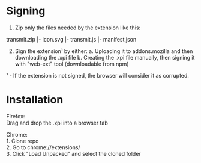 Signing
===

1. Zip only the files needed by the extension like this:

transmit.zip
|- icon.svg
|- transmit.js
|- manifest.json

2. Sign the extension¹ by either:
    a. Uploading it to addons.mozilla and then downloading the .xpi file
    b. Creating the .xpi file manually, then signing it with "web-ext" tool (downloadable from npm)

¹ - If the extension is not signed, the browser will consider it as corrupted.

Installation
===

Firefox:  
    Drag and drop the .xpi into a browser tab  

Chrome:  
    1. Clone repo  
    2. Go to chrome://extensions/  
    3. Click "Load Unpacked" and select the cloned folder
